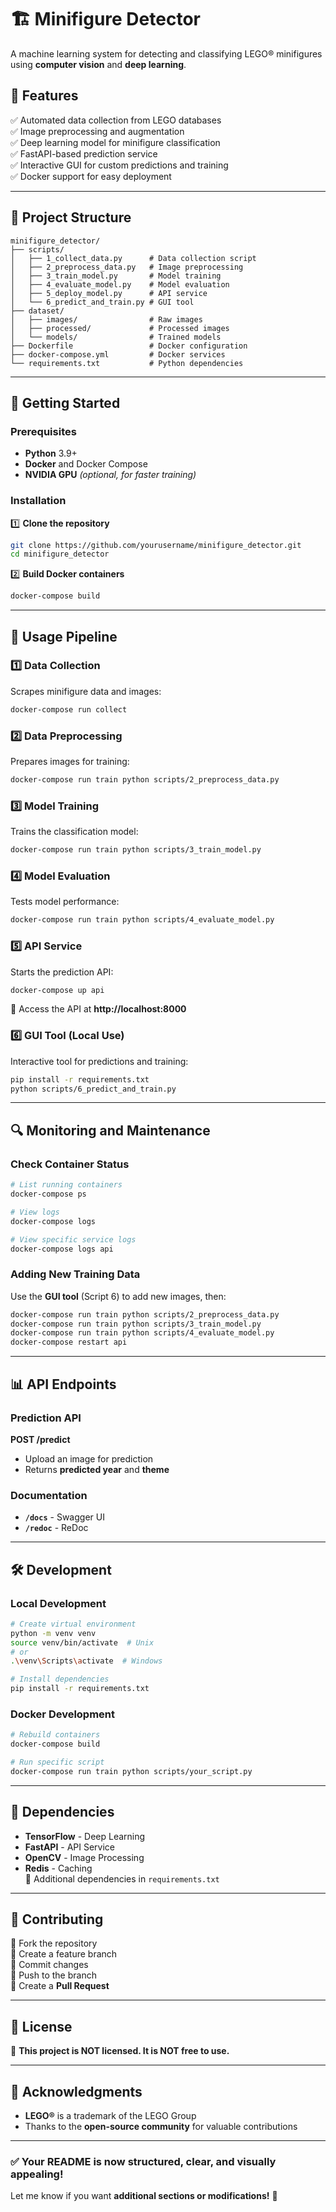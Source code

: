 # 🏗️ Minifigure Detector
A machine learning system for detecting and classifying LEGO® minifigures using **computer vision** and **deep learning**.

## 🎯 Features
✅ Automated data collection from LEGO databases  
✅ Image preprocessing and augmentation  
✅ Deep learning model for minifigure classification  
✅ FastAPI-based prediction service  
✅ Interactive GUI for custom predictions and training  
✅ Docker support for easy deployment  

---

## 📂 Project Structure
```
minifigure_detector/
├── scripts/                    
│   ├── 1_collect_data.py      # Data collection script
│   ├── 2_preprocess_data.py   # Image preprocessing
│   ├── 3_train_model.py       # Model training
│   ├── 4_evaluate_model.py    # Model evaluation
│   ├── 5_deploy_model.py      # API service
│   └── 6_predict_and_train.py # GUI tool
├── dataset/                    
│   ├── images/                # Raw images
│   ├── processed/             # Processed images
│   └── models/                # Trained models
├── Dockerfile                 # Docker configuration
├── docker-compose.yml         # Docker services
└── requirements.txt           # Python dependencies
```

---

## 🚀 Getting Started

### Prerequisites
- **Python** 3.9+
- **Docker** and Docker Compose
- **NVIDIA GPU** _(optional, for faster training)_

### Installation
1️⃣ **Clone the repository**
```bash
git clone https://github.com/yourusername/minifigure_detector.git
cd minifigure_detector
```
2️⃣ **Build Docker containers**
```bash
docker-compose build
```

---

## 🔄 Usage Pipeline

### 1️⃣ Data Collection  
Scrapes minifigure data and images:  
```bash
docker-compose run collect
```

### 2️⃣ Data Preprocessing  
Prepares images for training:  
```bash
docker-compose run train python scripts/2_preprocess_data.py
```

### 3️⃣ Model Training  
Trains the classification model:  
```bash
docker-compose run train python scripts/3_train_model.py
```

### 4️⃣ Model Evaluation  
Tests model performance:  
```bash
docker-compose run train python scripts/4_evaluate_model.py
```

### 5️⃣ API Service  
Starts the prediction API:  
```bash
docker-compose up api
```
📌 Access the API at **http://localhost:8000**

### 6️⃣ GUI Tool (Local Use)  
Interactive tool for predictions and training:  
```bash
pip install -r requirements.txt
python scripts/6_predict_and_train.py
```

---

## 🔍 Monitoring and Maintenance

### Check Container Status  
```bash
# List running containers
docker-compose ps

# View logs
docker-compose logs

# View specific service logs
docker-compose logs api
```

### Adding New Training Data
Use the **GUI tool** (Script 6) to add new images, then:  
```bash
docker-compose run train python scripts/2_preprocess_data.py
docker-compose run train python scripts/3_train_model.py
docker-compose run train python scripts/4_evaluate_model.py
docker-compose restart api
```

---

## 📊 API Endpoints

### Prediction API  
**POST /predict**  
- Upload an image for prediction  
- Returns **predicted year** and **theme**

### Documentation  
- **`/docs`** - Swagger UI  
- **`/redoc`** - ReDoc  

---

## 🛠️ Development

### Local Development  
```bash
# Create virtual environment
python -m venv venv
source venv/bin/activate  # Unix
# or
.\venv\Scripts\activate  # Windows

# Install dependencies
pip install -r requirements.txt
```

### Docker Development  
```bash
# Rebuild containers
docker-compose build

# Run specific script
docker-compose run train python scripts/your_script.py
```

---

## 📝 Dependencies
- **TensorFlow** - Deep Learning  
- **FastAPI** - API Service  
- **OpenCV** - Image Processing  
- **Redis** - Caching  
🔹 Additional dependencies in `requirements.txt`

---

## 🤝 Contributing  
🔹 Fork the repository  
🔹 Create a feature branch  
🔹 Commit changes  
🔹 Push to the branch  
🔹 Create a **Pull Request**

---

## 📄 License
🚨 **This project is NOT licensed. It is NOT free to use.**  

---

## 🙏 Acknowledgments
- **LEGO®** is a trademark of the LEGO Group  
- Thanks to the **open-source community** for valuable contributions  

---

### ✅ Your README is now **structured, clear, and visually appealing!**  
Let me know if you want **additional sections or modifications!** 🚀  
